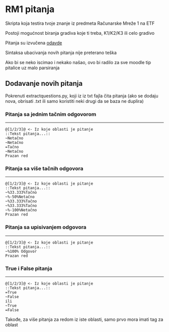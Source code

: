 # RM1 pitanja
Skripta koja testira tvoje znanje iz predmeta Računarske Mreže 1 na ETF

Postoji mogućnost biranja gradiva koje ti treba, K1/K2/K3 ili celo gradivo

Pitanja su izvučena [odavde](https://drive.google.com/open?id=1--8WGiKMDDu9VxWT_6gr0pNUEGAPPi2K)

Sintaksa ubacivanja novih pitanja nije preterano teška

Ako bi se neko iscimao i nekako našao, ovo bi radilo za sve moodle tip pitalice uz malo parsiranja

## Dodavanje novih pitanja

Pokrenuti extractquestions.py, koji iz iz txt fajla čita pitanja (ako se dodaju nova, obrisati .txt ili samo koristiti neki drugi da se baza ne duplira)


### Pitanja sa jednim tačnim odgovorom
---
```
@[1/2/3]@ <- Iz koje oblasti je pitanje
::Tekst pitanja...::
~Netačno
~Netačno
=Tačno
~Netačno
Prazan red
```
### Pitanja sa više tačnih odgovora
---
```
@[1/2/3]@ <- Iz koje oblasti je pitanje
::Tekst pitanja...::
~%33.333%Tačno
~%-50%Netačno
~%33.333%Tačno
~%33.333%Tačno
~%-100%Netačno
Prazan red
```
### Pitanja sa upisivanjem odgovora
---
```
@[1/2/3]@ <- Iz koje oblasti je pitanje
::Tekst pitanja...::
~%100% Odgovor
Prazan red
```
### True i False pitanja
---
```
@[1/2/3]@ <- Iz koje oblasti je pitanje
::Tekst pitanja...::
=True
~False
ili
~True
=False
```
Takođe, za više pitanja za redom iz iste oblasti, samo prvo mora imati tag za oblast
